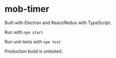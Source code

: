 # mob-timer
Built with Electron and React/Redux with TypeScript.

Run with `npm start`

Run unit tests with `npm test`

Production build is untested.
